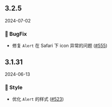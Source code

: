 ## 3.2.5
2024-07-02
### 🐞 BugFix

- 修复 `Alert` 在 Safari 下 icon 异常的问题 ([#555](https://github.com/sheinsight/shineout-next/pull/555))


## 3.1.31
2024-06-13
### 💅 Style

- 优化 `Alert` 的样式 ([#523](https://github.com/sheinsight/shineout-next/pull/523))

